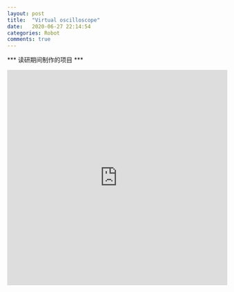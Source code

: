 ```yaml
---
layout: post
title:  "Virtual oscilloscope"
date:   2020-06-27 22:14:54
categories: Robot
comments: true
---
```

*** 读研期间制作的项目 *** 


<iframe height=498 width=510 src='https://player.youku.com/embed/XNjAzNzA4MTYw' frameborder=0 'allowfullscreen'></iframe>
